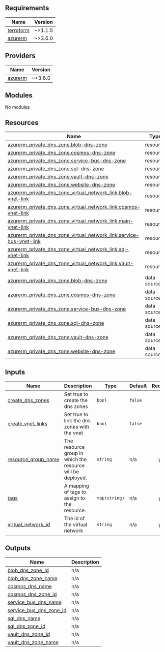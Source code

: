 <!-- BEGIN_TF_DOCS -->
## Requirements

| Name | Version |
|------|---------|
| <a name="requirement_terraform"></a> [terraform](#requirement\_terraform) | ~>1.1.5 |
| <a name="requirement_azurerm"></a> [azurerm](#requirement\_azurerm) | ~>3.6.0 |

## Providers

| Name | Version |
|------|---------|
| <a name="provider_azurerm"></a> [azurerm](#provider\_azurerm) | ~>3.6.0 |

## Modules

No modules.

## Resources

| Name | Type |
|------|------|
| [azurerm_private_dns_zone.blob-dns-zone](https://registry.terraform.io/providers/hashicorp/azurerm/latest/docs/resources/private_dns_zone) | resource |
| [azurerm_private_dns_zone.cosmos-dns-zone](https://registry.terraform.io/providers/hashicorp/azurerm/latest/docs/resources/private_dns_zone) | resource |
| [azurerm_private_dns_zone.service-bus-dns-zone](https://registry.terraform.io/providers/hashicorp/azurerm/latest/docs/resources/private_dns_zone) | resource |
| [azurerm_private_dns_zone.sql-dns-zone](https://registry.terraform.io/providers/hashicorp/azurerm/latest/docs/resources/private_dns_zone) | resource |
| [azurerm_private_dns_zone.vault-dns-zone](https://registry.terraform.io/providers/hashicorp/azurerm/latest/docs/resources/private_dns_zone) | resource |
| [azurerm_private_dns_zone.website-dns-zone](https://registry.terraform.io/providers/hashicorp/azurerm/latest/docs/resources/private_dns_zone) | resource |
| [azurerm_private_dns_zone_virtual_network_link.blob-vnet-link](https://registry.terraform.io/providers/hashicorp/azurerm/latest/docs/resources/private_dns_zone_virtual_network_link) | resource |
| [azurerm_private_dns_zone_virtual_network_link.cosmos-vnet-link](https://registry.terraform.io/providers/hashicorp/azurerm/latest/docs/resources/private_dns_zone_virtual_network_link) | resource |
| [azurerm_private_dns_zone_virtual_network_link.main-vnet-link](https://registry.terraform.io/providers/hashicorp/azurerm/latest/docs/resources/private_dns_zone_virtual_network_link) | resource |
| [azurerm_private_dns_zone_virtual_network_link.service-bus-vnet-link](https://registry.terraform.io/providers/hashicorp/azurerm/latest/docs/resources/private_dns_zone_virtual_network_link) | resource |
| [azurerm_private_dns_zone_virtual_network_link.sql-vnet-link](https://registry.terraform.io/providers/hashicorp/azurerm/latest/docs/resources/private_dns_zone_virtual_network_link) | resource |
| [azurerm_private_dns_zone_virtual_network_link.vault-vnet-link](https://registry.terraform.io/providers/hashicorp/azurerm/latest/docs/resources/private_dns_zone_virtual_network_link) | resource |
| [azurerm_private_dns_zone.blob-dns-zone](https://registry.terraform.io/providers/hashicorp/azurerm/latest/docs/data-sources/private_dns_zone) | data source |
| [azurerm_private_dns_zone.cosmos-dns-zone](https://registry.terraform.io/providers/hashicorp/azurerm/latest/docs/data-sources/private_dns_zone) | data source |
| [azurerm_private_dns_zone.service-bus-dns-zone](https://registry.terraform.io/providers/hashicorp/azurerm/latest/docs/data-sources/private_dns_zone) | data source |
| [azurerm_private_dns_zone.sql-dns-zone](https://registry.terraform.io/providers/hashicorp/azurerm/latest/docs/data-sources/private_dns_zone) | data source |
| [azurerm_private_dns_zone.vault-dns-zone](https://registry.terraform.io/providers/hashicorp/azurerm/latest/docs/data-sources/private_dns_zone) | data source |
| [azurerm_private_dns_zone.website-dns-zone](https://registry.terraform.io/providers/hashicorp/azurerm/latest/docs/data-sources/private_dns_zone) | data source |

## Inputs

| Name | Description | Type | Default | Required |
|------|-------------|------|---------|:--------:|
| <a name="input_create_dns_zones"></a> [create\_dns\_zones](#input\_create\_dns\_zones) | Set true to create the dns zones | `bool` | `false` | no |
| <a name="input_create_vnet_links"></a> [create\_vnet\_links](#input\_create\_vnet\_links) | Set true to link the dns zones with the vnet | `bool` | `false` | no |
| <a name="input_resource_group_name"></a> [resource\_group\_name](#input\_resource\_group\_name) | The resource group in which the resource will be deployed. | `string` | n/a | yes |
| <a name="input_tags"></a> [tags](#input\_tags) | A mapping of tags to assign to the resource. | `map(string)` | n/a | yes |
| <a name="input_virtual_network_id"></a> [virtual\_network\_id](#input\_virtual\_network\_id) | The id of the virtual network | `string` | n/a | yes |

## Outputs

| Name | Description |
|------|-------------|
| <a name="output_blob_dns_zone_id"></a> [blob\_dns\_zone\_id](#output\_blob\_dns\_zone\_id) | n/a |
| <a name="output_blob_dns_zone_name"></a> [blob\_dns\_zone\_name](#output\_blob\_dns\_zone\_name) | n/a |
| <a name="output_cosmos_dns_name"></a> [cosmos\_dns\_name](#output\_cosmos\_dns\_name) | n/a |
| <a name="output_cosmos_dns_zone_id"></a> [cosmos\_dns\_zone\_id](#output\_cosmos\_dns\_zone\_id) | n/a |
| <a name="output_service_bus_dns_name"></a> [service\_bus\_dns\_name](#output\_service\_bus\_dns\_name) | n/a |
| <a name="output_service_bus_dns_zone_id"></a> [service\_bus\_dns\_zone\_id](#output\_service\_bus\_dns\_zone\_id) | n/a |
| <a name="output_sql_dns_name"></a> [sql\_dns\_name](#output\_sql\_dns\_name) | n/a |
| <a name="output_sql_dns_zone_id"></a> [sql\_dns\_zone\_id](#output\_sql\_dns\_zone\_id) | n/a |
| <a name="output_vault_dns_zone_id"></a> [vault\_dns\_zone\_id](#output\_vault\_dns\_zone\_id) | n/a |
| <a name="output_vault_dns_zone_name"></a> [vault\_dns\_zone\_name](#output\_vault\_dns\_zone\_name) | n/a |
<!-- END_TF_DOCS -->